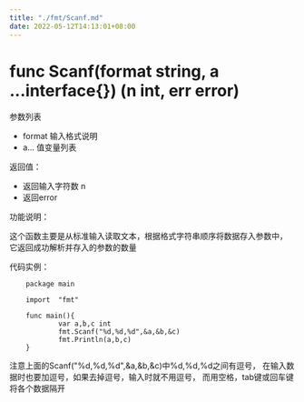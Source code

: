 ```yaml
---
title: "./fmt/Scanf.md"
date: 2022-05-12T14:13:01+08:00
---
```

# func Scanf(format string, a ...interface{}) (n int, err error)

参数列表

- format 输入格式说明 
- a... 值变量列表

返回值：

- 返回输入字符数 n
- 返回error

功能说明：

这个函数主要是从标准输入读取文本，根据格式字符串顺序将数据存入参数中，
它返回成功解析并存入的参数的数量

代码实例：

        package main

        import  "fmt"

        func main(){
                var a,b,c int
                fmt.Scanf("%d,%d,%d",&a,&b,&c)
                fmt.Println(a,b,c)
        }

注意上面的Scanf("%d,%d,%d",&a,&b,&c)中%d,%d,%d之间有逗号，
在输入数据时也要加逗号，如果去掉逗号，输入时就不用逗号，
而用空格，tab键或回车键将各个数据隔开
